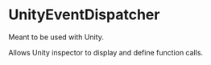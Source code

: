 # UnityEventDispatcher

Meant to be used with Unity.

Allows Unity inspector to display and define function calls.